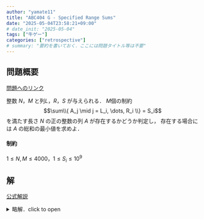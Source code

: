```yaml
---
author: "yamate11"
title: "ABC404 G - Specified Range Sums"
date: "2025-05-04T23:58:21+09:00"
# date_init: "2025-05-04"
tags: ["牛ゲー"]
categories: ["retrospective"]
# summary: "要約を書いておく．ここには問題タイトル等は不要" 
---
```


## 問題概要

[問題へのリンク](https://atcoder.jp/contests/abc404/tasks/abc404_g)

整数 $N$，$M$ と列$L$，$R$，$S$ が与えられる．
$M$個の制約
$$\sum\\{ A_j \mid j = L_i, \dots, R_i \\} = S_i$$
を満たす長さ $N$ の正の整数の列 $A$ が存在するかどうか判定し，
存在する場合には $A$ の総和の最小値を求めよ．


#### 制約

$1 \leq N, M \leq 4000$，$1 \leq S_i \leq 10^9$


## 解

[公式解説](https://atcoder.jp/contests/abc404/editorial/12867)

<details>
<summary>略解．click to open</summary>

牛ゲー．累積和 $B_i := \sum\\{A_j \mid 0 \leq j < i\\}$ に関して，次を解けば良い．

* 次の条件の下で，$B_{N + 1} - B_{1}$ を最小化する
  * $B_{i + 1} - B_i \geq 1$
  * $B_{R_{i} + 1} - B_{L_i} \geq S_i$
  * $B_{R_{i} + 1} - B_{L_i} \leq S_i$

</details>
